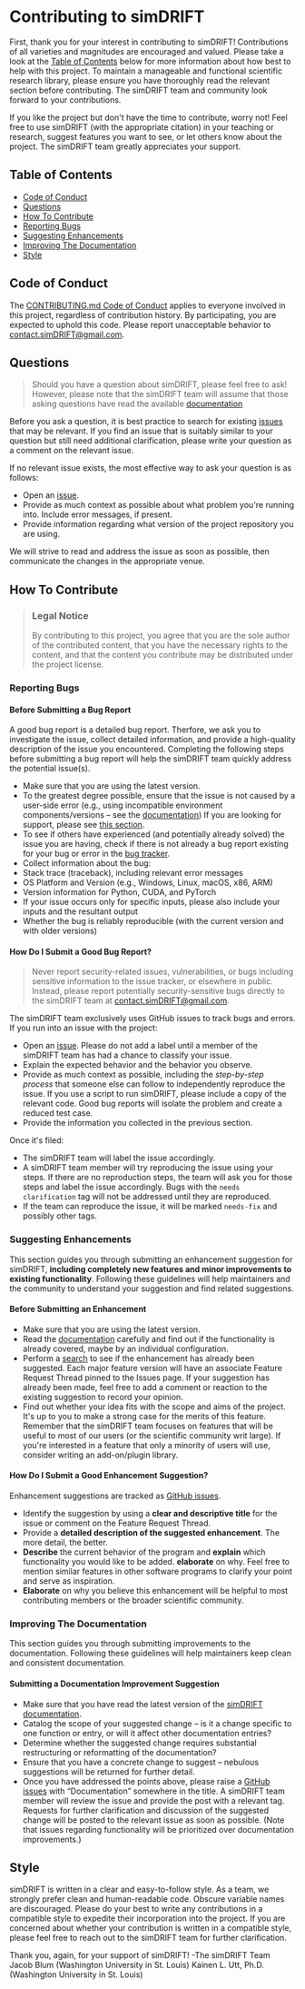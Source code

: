 # Contributing to simDRIFT

First, thank you for your interest in contributing to simDRIFT! Contributions of all varieties and magnitudes are encouraged and valued. Please take a look at the [Table of Contents](#table-of-contents) below for more information about how best to help with this project. To maintain a manageable and functional scientific research library, please ensure you have thoroughly read the relevant section before contributing. The simDRIFT team and community look forward to your contributions. 

If you like the project but don't have the time to contribute, worry not! Feel free to use simDRIFT (with the appropriate citation) in your teaching or research, suggest features you want to see, or let others know about the project. The simDRIFT team greatly appreciates your support.

## Table of Contents

- [Code of Conduct](#code-of-conduct)
- [Questions](#questions)
- [How To Contribute](#how-to-contribute)
- [Reporting Bugs](#reporting-bugs)
- [Suggesting Enhancements](#suggesting-enhancements)
- [Improving The Documentation](#improving-the-documentation)
- [Style](#style)


## Code of Conduct

The [CONTRIBUTING.md Code of Conduct](simDRIFT/main/CODE_OF_CONDUCT.md) applies to everyone involved in this project, regardless of contribution history. By participating, you are expected to uphold this code. Please report unacceptable behavior to contact.simDRIFT@gmail.com.

## Questions

> Should you have a question about simDRIFT, please feel free to ask! However, please note that the simDRIFT team will assume that those asking questions have read the available [documentation]( https://simDRIFT.readthedocs.io/)

Before you ask a question, it is best practice to search for existing [issues](/issues) that may be relevant. If you find an issue that is suitably similar to your question but still need additional clarification, please write your question as a comment on the relevant issue.

If no relevant issue exists, the most effective way to ask your question is as follows:

- Open an [issue](/issues/new).
- Provide as much context as possible about what problem you're running into. Include error messages, if present.
- Provide information regarding what version of the project repository you are using.

We will strive to read and address the issue as soon as possible, then communicate the changes in the appropriate venue. 

## How To Contribute

> ### Legal Notice 
> By contributing to this project, you agree that you are the sole author of the contributed content, that you have the necessary rights to the content, and that the content you contribute may be distributed under the project license.


### Reporting Bugs


#### Before Submitting a Bug Report

A good bug report is a detailed bug report. Therfore, we ask you to investigate the issue, collect detailed information, and provide a high-quality description of the issue you encountered. Completing the following steps before submitting a bug report will help the simDRIFT team quickly address the potential issue(s).

- Make sure that you are using the latest version.
- To the greatest degree possible, ensure that the issue is not caused by a user-side error (e.g., using incompatible environment components/versions – see the [documentation](https://simDRIFT.readthedocs.io/)) If you are looking for support, please see [this section](#questions).
- To see if others have experienced (and potentially already solved) the issue you are having, check if there is not already a bug report existing for your bug or error in the [bug tracker](issues?q=label%3bug).
- Collect information about the bug:
- Stack trace (traceback), including relevant error messages
- OS Platform and Version (e.g., Windows, Linux, macOS, x86, ARM)
- Version information for Python, CUDA, and PyTorch
- If your issue occurs only for specific inputs, please also include your inputs and the resultant output
- Whether the bug is reliably reproducible (with the current version and with older versions)


#### How Do I Submit a Good Bug Report?

> Never report security-related issues, vulnerabilities, or bugs including sensitive information to the issue tracker, or elsewhere in public. Instead, please report potentially security-sensitive bugs directly to the simDRIFT team at contact.simDRIFT@gmail.com.


The simDRIFT team exclusively uses GitHub issues to track bugs and errors. If you run into an issue with the project:

- Open an [issue](/issues/new). Please do not add a label until a member of the simDRIFT team has had a chance to classify your issue.
- Explain the expected behavior and the behavior you observe.
- Provide as much context as possible, including the *step-by-step process* that someone else can follow to independently reproduce the issue. If you use a script to run simDRIFT, please include a copy of the relevant code. Good bug reports will isolate the problem and create a reduced test case.
- Provide the information you collected in the previous section.

Once it's filed:

- The simDRIFT team will label the issue accordingly.
- A simDRIFT team member will try reproducing the issue using your steps. If there are no reproduction steps, the team will ask you for those steps and label the issue accordingly. Bugs with the `needs clarification` tag will not be addressed until they are reproduced.
- If the team can reproduce the issue, it will be marked `needs-fix` and possibly other tags.


### Suggesting Enhancements

This section guides you through submitting an enhancement suggestion for simDRIFT, **including completely new features and minor improvements to existing functionality**. Following these guidelines will help maintainers and the community to understand your suggestion and find related suggestions.


#### Before Submitting an Enhancement

- Make sure that you are using the latest version.
- Read the [documentation](https://simDRIFT.readthedocs.io/) carefully and find out if the functionality is already covered, maybe by an individual configuration.
- Perform a [search](/issues) to see if the enhancement has already been suggested. Each major feature version will have an associate Feature Request Thread pinned to the Issues page. If your suggestion has already been made, feel free to add a comment or reaction to the existing suggestion to record your opinion.
- Find out whether your idea fits with the scope and aims of the project. It's up to you to make a strong case for the merits of this feature. Remember that the simDRIFT team focuses on features that will be useful to most of our users (or the scientific community writ large). If you're interested in a feature that only a minority of users will use, consider writing an add-on/plugin library.


#### How Do I Submit a Good Enhancement Suggestion?

Enhancement suggestions are tracked as [GitHub issues](/issues).

- Identify the suggestion by using a **clear and descriptive title** for the issue or comment on the Feature Request Thread.
- Provide a **detailed description of the suggested enhancement**. The more detail, the better.
- **Describe** the current behavior of the program and **explain** which functionality you would like to be added. **elaborate** on why. Feel free to mention similar features in other software programs to clarify your point and serve as inspiration.
- **Elaborate** on why you believe this enhancement will be helpful to most contributing members or the broader scientific community.



### Improving The Documentation

This section guides you through submitting improvements to the documentation. Following these guidelines will help maintainers keep clean and consistent documentation.

#### Submitting a Documentation Improvement Suggestion

- Make sure that you have read the latest version of the [simDRIFT documentation](https://simDRIFT.readthedocs.io/).
- Catalog the scope of your suggested change – is it a change specific to one function or entry, or will it affect other documentation entries?
- Determine whether the suggested change requires substantial restructuring or reformatting of the documentation?
- Ensure that you have a concrete change to suggest – nebulous suggestions will be returned for further detail.
- Once you have addressed the points above, please raise a [GitHub issues](/issues) with “Documentation” somewhere in the title. A simDRIFT team member will review the issue and provide the post with a relevant tag. Requests for further clarification and discussion of the suggested change will be posted to the relevant issue as soon as possible. (Note that issues regarding functionality will be prioritized over documentation improvements.)


## Style

simDRIFT is written in a clear and easy-to-follow style. As a team, we strongly prefer clean and human-readable code. Obscure variable names are discouraged. Please do your best to write any contributions in a compatible style to expedite their incorporation into the project. If you are concerned about whether your contribution is written in a compatible style, please feel free to reach out to the simDRIFT team for further clarification.

Thank you, again, for your support of simDRIFT!
-The simDRIFT Team
     Jacob Blum (Washington University in St. Louis)
     Kainen L. Utt, Ph.D. (Washington University in St. Louis)


